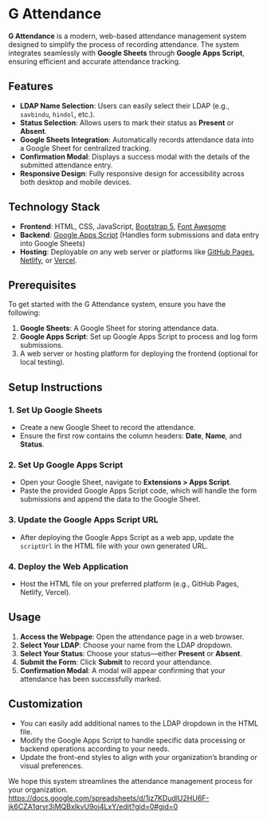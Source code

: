 # G Attendance

**G Attendance** is a modern, web-based attendance management system designed to simplify the process of recording attendance. The system integrates seamlessly with **Google Sheets** through **Google Apps Script**, ensuring efficient and accurate attendance tracking.

## Features
- **LDAP Name Selection**: Users can easily select their LDAP (e.g., `savbindu`, `hindol`, etc.).
- **Status Selection**: Allows users to mark their status as **Present** or **Absent**.
- **Google Sheets Integration**: Automatically records attendance data into a Google Sheet for centralized tracking.
- **Confirmation Modal**: Displays a success modal with the details of the submitted attendance entry.
- **Responsive Design**: Fully responsive design for accessibility across both desktop and mobile devices.

## Technology Stack
- **Frontend**: HTML, CSS, JavaScript, [Bootstrap 5](https://getbootstrap.com/), [Font Awesome](https://fontawesome.com/)
- **Backend**: [Google Apps Script](https://developers.google.com/apps-script) (Handles form submissions and data entry into Google Sheets)
- **Hosting**: Deployable on any web server or platforms like [GitHub Pages](https://pages.github.com/), [Netlify](https://www.netlify.com/), or [Vercel](https://vercel.com/).

## Prerequisites

To get started with the G Attendance system, ensure you have the following:

1. **Google Sheets**: A Google Sheet for storing attendance data.
2. **Google Apps Script**: Set up Google Apps Script to process and log form submissions.
3. A web server or hosting platform for deploying the frontend (optional for local testing).

## Setup Instructions

### 1. **Set Up Google Sheets**
- Create a new Google Sheet to record the attendance.
- Ensure the first row contains the column headers: **Date**, **Name**, and **Status**.

### 2. **Set Up Google Apps Script**
- Open your Google Sheet, navigate to **Extensions > Apps Script**.
- Paste the provided Google Apps Script code, which will handle the form submissions and append the data to the Google Sheet.

### 3. **Update the Google Apps Script URL**
- After deploying the Google Apps Script as a web app, update the `scriptUrl` in the HTML file with your own generated URL.

### 4. **Deploy the Web Application**
- Host the HTML file on your preferred platform (e.g., GitHub Pages, Netlify, Vercel).

## Usage

1. **Access the Webpage**: Open the attendance page in a web browser.
2. **Select Your LDAP**: Choose your name from the LDAP dropdown.
3. **Select Your Status**: Choose your status—either **Present** or **Absent**.
4. **Submit the Form**: Click **Submit** to record your attendance.
5. **Confirmation Modal**: A modal will appear confirming that your attendance has been successfully marked.

## Customization

- You can easily add additional names to the LDAP dropdown in the HTML file.
- Modify the Google Apps Script to handle specific data processing or backend operations according to your needs.
- Update the front-end styles to align with your organization’s branding or visual preferences.

We hope this system streamlines the attendance management process for your organization.
https://docs.google.com/spreadsheets/d/1jz7KDudlU2HU6F-jk6CZA1qrvr3iMQBxlkvU9oj4LxY/edit?gid=0#gid=0
